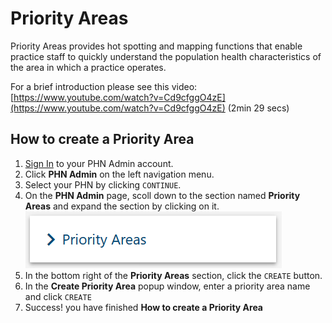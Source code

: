 # Priority Areas

Priority Areas provides hot spotting and mapping functions that enable practice staff to quickly understand the population health characteristics of the area in which a practice operates.

For a brief introduction please see this video:  
[https://www.youtube.com/watch?v=Cd9cfggO4zE](https://www.youtube.com/watch?v=Cd9cfggO4zE) (2min 29 secs)

## How to create a Priority Area

  1. <a href="../../user-guide/members/#sign-in-to-the-phn-exchange" target="_blank">Sign In</a> to your PHN Admin account.
  2. Click **PHN Admin** on the left navigation menu.
  3. Select your PHN by clicking `CONTINUE`.
  4. On the **PHN Admin** page, scoll down to the section named **Priority Areas** and expand the section by clicking on it.  
  ![Button GP Hub](../../images/btn-card-priority-areas.png)  
  5. In the bottom right of the **Priority Areas** section, click the `CREATE` button.
  6. In the **Create Priority Area** popup window, enter a priority area name and click `CREATE`
  7. Success! you have finished **How to create a Priority Area**